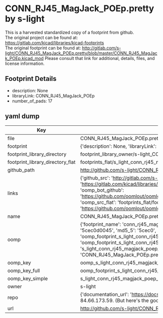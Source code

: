 # CONN_RJ45_MagJack_POEp.pretty by s-light  
This is a harvested standardized copy of a footprint from github.  
The original project can be found at:  
https://gitlab.com/kicad/libraries/kicad-footprints  
The original footprint can be found at:
http://gitlab.com/s-light/CONN_RJ45_MagJack_POEp.pretty/blob/master/CONN_RJ45_MagJack_POEp.kicad_mod
Please consult that link for additional, details, files, and license information.  
## Footprint Details
* description: None  
* libraryLink: CONN_RJ45_MagJack_POEp  
* number_of_pads: 17  
## yaml dump  
| Key | Value |  
| --- | --- |  
| file | CONN_RJ45_MagJack_POEp.pretty/CONN_RJ45_MagJack_POEp.kicad_mod |  
| footprint | {'description': None, 'libraryLink': 'CONN_RJ45_MagJack_POEp', 'number_of_pads': 17} |  
| footprint_library_directory | footprint_library_owner/s-light_CONN_RJ45_MagJack_POEp.pretty |  
| footprint_library_directory_flat | footprints_flat/s_light_conn_rj45_magjack_poep_conn_rj45_magjack_poep/working |  
| github_path | http://github.com/s-light/CONN_RJ45_MagJack_POEp.pretty/blob/master/CONN_RJ45_MagJack_POEp.kicad_mod |  
| links | {'github_src': 'http://gitlab.com/s-light/CONN_RJ45_MagJack_POEp.pretty/blob/master/CONN_RJ45_MagJack_POEp.kicad_mod', 'github_src_repo': 'https://gitlab.com/kicad/libraries/kicad-footprints', 'oomp_bot': 'footprints/s_light_conn_rj45_magjack_poep_conn_rj45_magjack_poep/working', 'oomp_bot_github': 'https://github.com/oomlout/oomlout_oomp_footprint_bot/tree/main/footprints/s_light_conn_rj45_magjack_poep_conn_rj45_magjack_poep/working', 'oomp_src_flat': 'footprints_flat/footprints_flat/s_light_conn_rj45_magjack_poep_conn_rj45_magjack_poep/working', 'oomp_src_flat_github': 'https://github.com/oomlout/oomlout_oomp_footprint_src/tree/main/footprints_flat/s_light_conn_rj45_magjack_poep_conn_rj45_magjack_poep/working'} |  
| name | CONN_RJ45_MagJack_POEp.pretty |  
| oomp | {'footprint_name': 'conn_rj45_magjack_poep', 'library_name': 'conn_rj45_magjack_poep', 'md5': '5cec0d00450e899b8295725fd011a280', 'md5_10': '5cec0d0045', 'md5_5': '5cec0', 'md5_6': '5cec0d', 'oomp_key': 'oomp_s_light_conn_rj45_magjack_poep_conn_rj45_magjack_poep', 'oomp_key_extra': 'oomp_footprint_s_light_conn_rj45_magjack_poep_conn_rj45_magjack_poep', 'oomp_key_full': 'oomp_footprint_s_light_conn_rj45_magjack_poep_conn_rj45_magjack_poep_5cec0d', 'oomp_key_simple': 's_light_conn_rj45_magjack_poep_conn_rj45_magjack_poep', 'original_filename': 'CONN_RJ45_MagJack_POEp.pretty/CONN_RJ45_MagJack_POEp.kicad_mod', 'owner_name': 's_light'} |  
| oomp_key | oomp_s_light_conn_rj45_magjack_poep_conn_rj45_magjack_poep |  
| oomp_key_full | oomp_footprint_s_light_conn_rj45_magjack_poep_conn_rj45_magjack_poep |  
| oomp_key_simple | s_light_conn_rj45_magjack_poep_conn_rj45_magjack_poep |  
| owner | s-light |  
| repo | {'documentation_url': 'https://docs.github.com/rest/overview/resources-in-the-rest-api#rate-limiting', 'message': "API rate limit exceeded for 84.66.173.59. (But here's the good news: Authenticated requests get a higher rate limit. Check out the documentation for more details.)"} |  
| url | http://github.com/s-light/CONN_RJ45_MagJack_POEp.pretty |  

